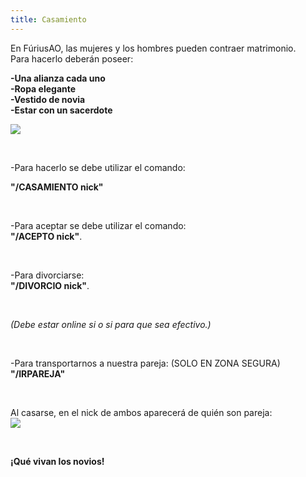 ```yaml
---
title: Casamiento
---
```


En FúriusAO, las mujeres y los hombres pueden contraer matrimonio.  
Para hacerlo deberán poseer:

__-Una alianza cada uno  
-Ropa elegante  
-Vestido de novia  
-Estar con un sacerdote__ 

![](images/casamiento/casa.png)

<br/>

-Para hacerlo se debe utilizar el comando:

**"/CASAMIENTO nick"**  

<br/>

-Para aceptar se debe utilizar el comando:  
**"/ACEPTO nick"**.  

<br/>

-Para divorciarse:  
**"/DIVORCIO nick"**.

<br/>

_(Debe estar online si o si para que sea efectivo.)_

<br/>

-Para transportarnos a nuestra pareja: (SOLO EN ZONA SEGURA)  
**"/IRPAREJA"**  

<br/>
  
Al casarse, en el nick de ambos aparecerá de quién son pareja:  
![](images/casamiento/pareja.png)

<br/>

**¡Qué vivan los novios!**